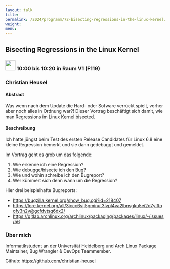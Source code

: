 ```yaml
---
layout: talk
title:
permalink: /2024/programm/72-bisecting-regressions-in-the-linux-kernel/
weight:
menu:
---
```

## Bisecting Regressions in the Linux Kernel

### <img height = "32" src="../../../images/talk.svg"> 10:00 bis 10:20 in Raum V1 (F119)

### Christian Heusel

#### Abstract

Was wenn nach dem Update die Hard- oder Sofware verrückt spielt, vorher aber noch alles in Ordnung war?! Dieser Vortrag beschäftigt sich damit, wie man Regressions im Linux Kernel bisected.

#### Beschreibung

Ich hatte jüngst beim Test des ersten Release Candidates für Linux 6.8 eine kleine Regression bemerkt und sie dann gedebuggt und gemeldet.

Im Vortrag geht es grob um das folgende:  
1. Wie erkenne ich eine Regression?  
2. Wie debugge/bisecte ich den Bug?  
3. Wie und wohin schreibe ich den Bugreport?  
4. Wer kümmert sich denn wann um die Regression?

Hier drei beispielhafte Bugreports:  
- https://bugzilla.kernel.org/show_bug.cgi?id=218407  
- https://lore.kernel.org/all/3iccc6vjl5gminut3lvpl4va2lbnsgku5ei2d7ylftoofy3n2v@gcfdvtsq6dx2/  
- https://gitlab.archlinux.org/archlinux/packaging/packages/linux/-/issues/56

### Über mich

Informatikstudent an der Universität Heidelberg und Arch Linux Package Maintainer, Bug Wrangler & DevOps Teammember.

Github: https://github.com/christian-heusel

